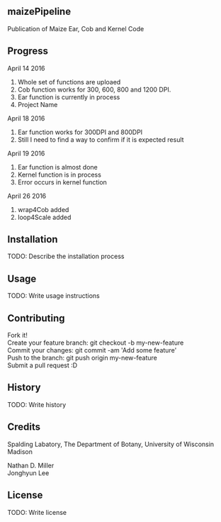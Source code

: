 ## maizePipeline

Publication of Maize Ear, Cob and Kernel Code  
  
## Progress  
April 14 2016  
1. Whole set of functions are uploaed  
2. Cob function works for 300, 600, 800 and 1200 DPI.  
3. Ear function is currently in process  
4. Project Name  

April 18 2016  
1. Ear function works for 300DPI and 800DPI   
2. Still I need to find a way to confirm if it is expected result   

April 19 2016  
1. Ear function is almost done  
2. Kernel function is in process  
3. Error occurs in kernel function  
  
April 26 2016  
1. wrap4Cob added  
2. loop4Scale added  
  
  

## Installation

TODO: Describe the installation process

## Usage

TODO: Write usage instructions

## Contributing
  
Fork it!  
Create your feature branch: git checkout -b my-new-feature  
Commit your changes: git commit -am 'Add some feature'  
Push to the branch: git push origin my-new-feature  
Submit a pull request :D  
## History

TODO: Write history

## Credits
Spalding Labatory, The Department of Botany, University of Wisconsin Madison

Nathan D. Miller  
Jonghyun Lee  

## License

TODO: Write license
